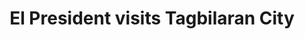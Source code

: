 ---
layout: post
title: 'El President visits Tagbilaran City'
category: top-stories
image: true
hl-title: 'EL PRESIDENTE VISITS TAGBILARAN CITY.'
hl-desc: 'Ramon “El Presidente” Fernandez (third from left) of thePhilippine Sports Commission (PSC) in the Visayastogether with Fr. Vicente Uy(extreme right) of the Holy Name University together with the PSC staff Nonnie Lopez, BoobiKintanar and Lerma Binaoro, paid a courtesy call to City Mayor Baba Yap last week to discuss the upcoming sports fete in Central Visayas. In 2019, Tagbilaran City, along with Bacolod, Tacloban and Danao City will host the sports tournament. Fernandez will be touring the LGUs all around Visayas to conduct coordinative meetings in preparation for the event. Further, home-grown boxer from Booy, Tagbilaran City, Virgel "Valiente" Vitor who won in Pinoy Pride 31 - Clash of World Champions against Carlo Demecillo and Pinoy Pride 42 against Alvin Bais both held in Cebu City also paid a visit to personally thank Mayor Yap for his financial assistance.  Vitor is ranked 14 in the Superbantam Weight Division in the country. Still in sports, Mayor Yap led the opening of the John Geesnell L. Yap II Inter-Public Elementary and High School Basketball Cup last Thursday. '
dated: Sept 24 - Oct 01, 2017
---